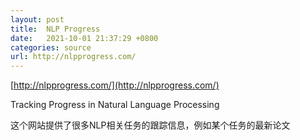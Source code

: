 ```yaml
---
layout: post
title:  NLP Progress
date:   2021-10-01 21:37:29 +0800
categories: source
url: http://nlpprogress.com/
---
```


[http://nlpprogress.com/](http://nlpprogress.com/)

Tracking Progress in Natural Language Processing

这个网站提供了很多NLP相关任务的跟踪信息，例如某个任务的最新论文
